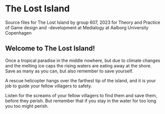 # The Lost Island

Source files for The Lost Island by group 607, 2023 
for Theory and Practice of Game design and -development at Medialogy at Aalborg University Copenhagen


## Welcome to The Lost Island!
Once a tropical paradise in the middle nowhere, but due to climate changes and the melting ice caps the rising waters are eating away at the shore.  Save as many as you can, but also remember to save yourself.

A rescue helicopter hangs over the farthest tip of the island, and it is your job to guide your fellow villagers to safety.

Listen for the screams of your fellow villagers to find them and save them, before they perish. But remember that if you stay in the water for too long you too might perish.
